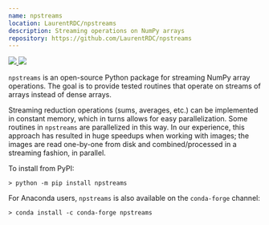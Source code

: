 ```yaml
---
name: npstreams
location: LaurentRDC/npstreams
description: Streaming operations on NumPy arrays
repository: https://github.com/LaurentRDC/npstreams
---
```


<a href="https://pypi.org/pypi/npstreams" target="_blank">
    <img src="https://img.shields.io/pypi/v/npstreams.svg">
</a> 
<a href="https://anaconda.org/conda-forge/npstreams" target="_blank">
    <img src="https://img.shields.io/conda/vn/conda-forge/npstreams.svg">
</a>

`npstreams` is an open-source Python package for streaming NumPy array operations. The goal is to provide tested routines that operate on streams of arrays instead of dense arrays.

Streaming reduction operations (sums, averages, etc.) can be implemented in constant memory, which in turns allows for easy parallelization. Some routines in `npstreams` are parallelized in this way. In our experience, this approach has resulted in huge speedups when working with images; the images are read one-by-one from disk and combined/processed in a streaming fashion, in parallel.

To install from PyPI:

    > python -m pip install npstreams

For Anaconda users, `npstreams` is also available on the `conda-forge` channel:

    > conda install -c conda-forge npstreams